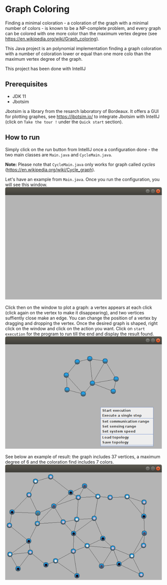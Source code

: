 # Graph Coloring

Finding a minimal coloration - a coloration of the graph with a minimal number of colors - is known to be a NP-complete problem, and every graph can be colored with one more color than the maximum vertex degree (see https://en.wikipedia.org/wiki/Graph_coloring).

This Java project is an polynomial implementation finding a graph coloration with a number of coloration lower or equal than one more colo than the maximum vertex degree of the graph. 

This project has been done with IntellIJ

## Prerequisites

- JDK 11
- Jbotsim

Jbotsim is a library from the resarch laboratory of Bordeaux. It offers a GUI for plotting graphes, see https://jbotsim.io/ to integrate Jbotsim with IntellIJ (click on `Take the tour !` under the `Quick start` section).


## How to run

Simply click on the run button from IntellIJ once a configuration done - the two main classes are `Main.java` and `CycleMain.java`.

**Note:** Please note that `CycleMain.java` only works for graph called *cycles* (https://en.wikipedia.org/wiki/Cycle_graph).

Let's have an example from `Main.java`. Once you run the configuration, you will see this window.
<img src="https://github.com/ltomas837/graphColoring/blob/main/screenshots/initialWindow.png">

Click then on the window to plot a graph: a vertex appears at each click (click again on the vertex to make it disappearing), and two vertices suffiently close make an edge. You can change the position of a vertex by dragging and dropping the vertex.
Once the desired graph is shaped, right click on the window and click on the action you want. Click on `start execution` for the program to run till the end and display the result found.  
<img src="https://github.com/ltomas837/graphColoring/blob/main/screenshots/startRunning.png">

See below an example of result: the graph includes 37 vertices, a maximum degree of 6 and the coloration find includes 7 colors.
<img src="https://github.com/ltomas837/graphColoring/blob/main/screenshots/coloredGraph.png">


